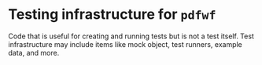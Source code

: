 # Testing infrastructure for `pdfwf`

Code that is useful for creating and running tests but is not a test itself.
Test infrastructure may include items like mock object, test runners, example data, and more.
